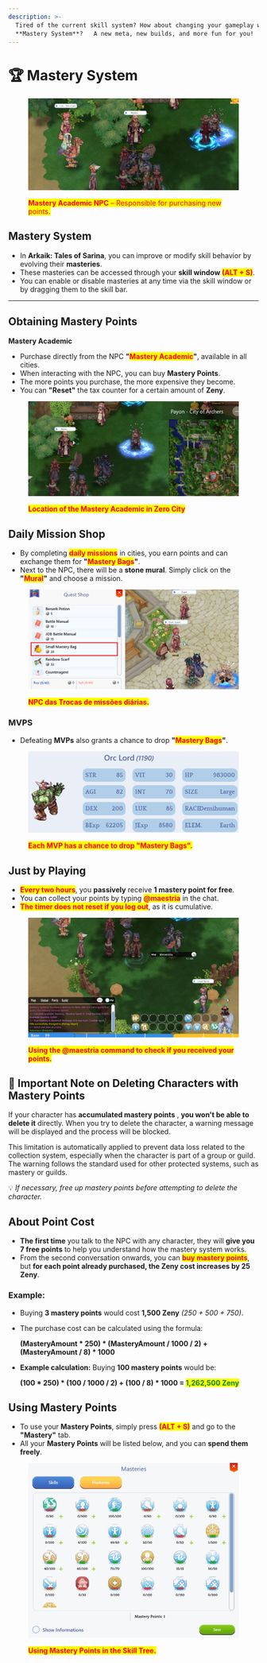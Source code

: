 ```yaml
---
description: >-
  Tired of the current skill system? How about changing your gameplay with the
  **Mastery System**?   A new meta, new builds, and more fun for you!
---
```


# 🏆 Mastery System

<figure><img src="../.gitbook/assets/image (1) (1) (1) (1) (1) (1) (1) (1) (1) (1) (1) (1) (1) (1) (1) (1) (1) (1) (1) (1).png" alt=""><figcaption><p><mark style="color:red;"><strong>Mastery Academic NPC</strong> – Responsible for purchasing new points.</mark></p></figcaption></figure>

## **Mastery System**

* In **Arkaik: Tales of Sarina**, you can improve or modify skill behavior by evolving their **masteries**.
* These masteries can be accessed through your **skill window&#x20;**<mark style="color:red;">**(ALT + S)**</mark>.
* You can enable or disable masteries at any time via the skill window or by dragging them to the skill bar.

***

## **Obtaining Mastery Points**

**Mastery Academic**

* Purchase directly from the NPC **"**<mark style="color:red;">**Mastery Academic**</mark>**"**, available in all cities.
* When interacting with the NPC, you can buy **Mastery Points**.
* The more points you purchase, the more expensive they become.
* You can **"Reset"** the tax counter for a certain amount of **Zeny**.

<figure><img src="../.gitbook/assets/1444.png" alt=""><figcaption><p><mark style="color:red;"><strong>Location of the Mastery Academic in Zero City</strong></mark></p></figcaption></figure>

## **Daily Mission Shop**

* By completing <mark style="color:red;">**daily missions**</mark> in cities, you earn points and can exchange them for **"**<mark style="color:red;">**Mastery Bags**</mark>**"**.
* Next to the NPC, there will be a **stone mural**. Simply click on the **"**<mark style="color:red;">**Mural**</mark>**"** and choose a mission.

<figure><img src="../.gitbook/assets/122222.png" alt=""><figcaption><p><mark style="color:red;"><strong>NPC das Trocas de missões diárias.</strong></mark></p></figcaption></figure>

### MVPS

* Defeating **MVPs** also grants a chance to drop **"**<mark style="color:red;">**Mastery Bags**</mark>**"**.

<figure><img src="../.gitbook/assets/3334.png" alt=""><figcaption><p><mark style="color:red;"><strong>Each MVP has a chance to drop "Mastery Bags".</strong></mark></p></figcaption></figure>

## **Just by Playing**

* <mark style="color:red;">**Every two hours**</mark>, you **passively** receive **1 mastery point for free**.
* You can collect your points by typing <mark style="color:red;">**@maestria**</mark> in the chat.
* <mark style="color:red;">**The timer does not reset if you log out**</mark>, as it is cumulative.

<figure><img src="../.gitbook/assets/009.gif" alt=""><figcaption><p><mark style="color:red;"><strong>Using the @maestria command to check if you received your points.</strong></mark></p></figcaption></figure>

## **📌 Important Note on Deleting Characters with Mastery Points**

If your character has **accumulated mastery points** , **you won't be able to delete it** directly. When you try to delete the character, a warning message will be displayed and the process will be blocked.

This limitation is automatically applied to prevent data loss related to the collection system, especially when the character is part of a group or guild. The warning follows the standard used for other protected systems, such as mastery or guilds.

💡 _If necessary, free up mastery points before attempting to delete the character._



## **About Point Cost**

* **The first time** you talk to the NPC with any character, they will **give you 7 free points** to help you understand how the mastery system works.
* From the second conversation onwards, you can <mark style="color:red;">**buy mastery points**</mark>, but **for each point already purchased, the Zeny cost increases by 25 Zeny**.

### **Example:**

* Buying **3 mastery points** would cost **1,500 Zeny** _(250 + 500 + 750)_.
*   The purchase cost can be calculated using the formula:

    **(MasteryAmount \* 250) \* (MasteryAmount / 1000 / 2) + (MasteryAmount / 8) \* 1000**
*   **Example calculation:** Buying **100 mastery points** would be:

    **(100 \* 250) \* (100 / 1000 / 2) + (100 / 8) \* 1000 =&#x20;**<mark style="color:green;">**1,262,500 Zeny**</mark>

## **Using Mastery Points**

* To use your **Mastery Points**, simply press <mark style="color:red;">**(ALT + S)**</mark> and go to the **"Mastery"** tab.
* All your **Mastery Points** will be listed below, and you can **spend them freely**.

<figure><img src="../.gitbook/assets/990.gif" alt=""><figcaption><p><mark style="color:red;"><strong>Using Mastery Points in the Skill Tree.</strong></mark></p></figcaption></figure>
